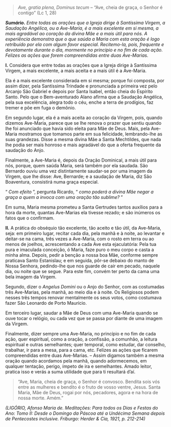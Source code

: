 > *Ave, gratia plena, Dominus tecum* – “Ave, cheia de graça, o Senhor é contigo” (Lc 1, 28)

***Sumário.** Entre todas as orações que a Igreja dirige à Santíssima Virgem, a Saudação Angélica, ou a Ave-Maria, é a mais excelente em si mesma, a mais agradável ao coração da divina Mãe e a mais útil para nós. A experiência demonstra que o que saúda a Maria com esta oração é logo retribuído por ela com algum favor especial. Recitemo-la, pois, frequente e devotamente durante o dia, mormente no princípio e no fim de cada ação. Felizes as ações que forem compreendidas entre duas Ave-Marias.*

**I.** Considera que entre todas as orações que a Igreja dirige à Santíssima Virgem, a mais excelente, a mais aceita e a mais útil é a Ave-Maria.

Ela é a mais excelente considerada em si mesma; porque foi composta, por assim dizer, pela Santíssima Trindade e pronunciada a primeira vez pelo Arcanjo São Gabriel e depois por Santa Isabel, então cheia do Espírito Santo. Pelo que o Bem-aventurado Alano afirma que a Saudação Angélica, pela sua excelência, alegra todo o céu, enche a terra de prodígios, faz tremer e põe em fuga o demônio.

Em segundo lugar, ela é a mais aceita ao coração da Virgem, pois, quando dizemos Ave-Maria, parece que se lhe renova o prazer que sentiu quando lhe foi anunciado que havia sido eleita para Mãe de Deus. Mais, pela Ave-Maria mostramos que tomamos parte em sua felicidade, lembrando-lhe as suas grandezas. Disse a mesma divina Mãe a Santa Mechtildes, que nada lhe podia ser mais honroso e mais agradável do que a oferta frequente da saudação do Anjo.

Finalmente, a Ave-Maria é, depois da Oração Dominical, a mais útil para nós, porque, quem saúda Maria, será também por ela saudada. São Bernardo ouviu uma vez distintamente saudar-se por uma imagem da Virgem, que lhe disse: Ave, Bernarde; e a saudação de Maria, diz São Boaventura, consistirá numa graça especial.

“ *Com efeito* ”, pergunta Ricardo, “ *como poderá a divina Mãe negar a graça a quem a invoca com uma oração tão sublime?* ”

Em suma, Maria mesma prometeu a Santa Gertrudes tantos auxílios para a hora da morte, quantas Ave-Marias ela tivesse rezado; e são inúmeros os fatos que o confirmam.

**II.** A prática do obséquio tão excelente, tão aceito e tão útil, da Ave-Maria, seja: em primeiro lugar, recitar cada dia, pela manhã e à noite, ao levantar e deitar-se na cama, três vezes a Ave-Maria, com o rosto em terra ou ao menos de joelhos, acrescentando a cada Ave esta ejaculatória: Pela tua pura e imaculada conceição, ó Maria, faze puro o meu corpo e casta a minha alma. Depois, pedir a benção a nossa boa Mãe, conforme sempre praticava Santo Estanislau; e em seguida, pôr-se debaixo do manto de Nossa Senhora, pedindo-lhe que nos guarde de cair em pecado, naquele dia, ou noite que se segue. Para este fim, convém ter perto da cama uma bela imagem da Virgem.

Segundo, dizer o *Angelus Domini* ou o Anjo do Senhor, com as costumadas três Ave-Marias, pela manhã, ao meio dia e à noite. Os Religiosos podem nesses três tempos renovar mentalmente os seus votos, como costumava fazer São Leonardo de Porto Maurício.

Em terceiro lugar, saudar a Mãe de Deus com uma Ave-Maria quando se ouve tocar o relógio, ou cada vez que se passa por diante de uma imagem da Virgem.

Finalmente, dizer sempre uma Ave-Maria, no princípio e no fim de cada ação, quer espiritual, como a oração, a confissão, a comunhão, a leitura espiritual e outras semelhantes; quer temporal, como estudar, dar conselho, trabalhar, ir para a mesa, para a cama, etc. Felizes as ações que ficarem compreendidas entre duas Ave-Marias. – Assim digamos também a mesma oração quando acordamos pela manhã, quando adormecemos, em qualquer tentação, perigo, ímpeto de ira e semelhantes. Amado leitor, pratica isso e verás a suma utilidade que para ti resultará d’aí.

> “Ave, Maria, cheia de graça, o Senhor é convosco. Bendita sois vós entre as mulheres e bendito é o fruto de vosso ventre, Jesus. Santa Maria, Mãe de Deus, rogai por nós, pecadores, agora e na hora de nossa morte. Amém.”

*(LIGÓRIO, Afonso Maria de. Meditações: Para todos os Dias e Festas do Ano: Tomo II: Desde o Domingo da Páscoa até a Undécima Semana depois de Pentecostes inclusive. Friburgo: Herder & Cia, 1921, p. 212-214)*
